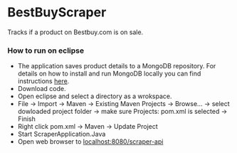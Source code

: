 # BestBuyScraper

Tracks if a product on Bestbuy.com is on sale. 

### How to run on eclipse

* The application saves product details to a MongoDB repository. For details on how to install and run MongoDB locally you can find instructions [here](https://docs.mongodb.com/manual/administration/install-community/).
* Download code.
* Open eclipse and select a directory as a wrokspace.
* File -> Import -> Maven -> Existing Maven Projects -> Browse... -> select dowloaded project folder -> make sure Projects: pom.xml is selected -> Finish
* Right click pom.xml -> Maven -> Update Project
* Start ScraperApplication.Java 
* Open web browser to [localhost:8080/scraper-api](http://localhost:8080/scraper-api)
